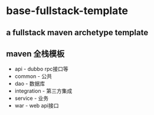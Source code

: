 # base-fullstack-template

## a fullstack maven archetype template

## maven 全栈模板
+ api - dubbo rpc接口等
+ common - 公共
+ dao - 数据库
+ integration - 第三方集成
+ service - 业务
+ war - web api接口